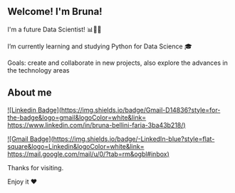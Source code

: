 ## Welcome! I'm Bruna!

I'm a future Data Scientist! 📊👩‍💻

I’m currently learning and studying Python for Data Science 🎓

Goals: create and collaborate in new projects, also explore the advances in the technology areas

## About me 

[![Linkedin Badge](https://img.shields.io/badge/Gmail-D14836?style=for-the-badge&logo=gmail&logoColor=white&link= https://www.linkedin.com/in/bruna-bellini-faria-3ba43b218/)](https://www.linkedin.com/in/bruna-bellini-faria-3ba43b218/)

[![Gmail Badge](https://img.shields.io/badge/-LinkedIn-blue?style=flat-square&logo=Linkedin&logoColor=white&link= https://mail.google.com/mail/u/0/?tab=rm&ogbl#inbox)](https://mail.google.com/mail/u/0/?tab=rm&ogbl#inbox)

Thanks for visiting.

Enjoy it ❤
<!---
brunabellini/brunabellini is a ✨ special ✨ repository because its `README.md` (this file) appears on your GitHub profile.
You can click the Preview link to take a look at your changes.
--->
